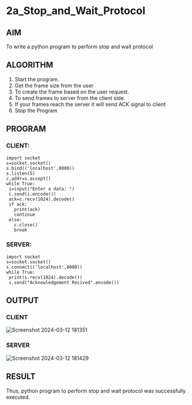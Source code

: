 # 2a_Stop_and_Wait_Protocol
## AIM 
To write a python program to perform stop and wait protocol
## ALGORITHM
1. Start the program.
2. Get the frame size from the user
3. To create the frame based on the user request.
4. To send frames to server from the client side.
5. If your frames reach the server it will send ACK signal to client
6. Stop the Program
## PROGRAM
### CLIENT:
```
import socket
s=socket.socket()
s.bind(('localhost',8000))
s.listen(5)
c,addr=s.accept()
while True:
 i=input("Enter a data: ")
 c.send(i.encode())
 ack=c.recv(1024).decode()
 if ack:
   print(ack)
   continue
 else:
   c.close()
   break
```
### SERVER:
```
import socket
s=socket.socket()
s.connect(('localhost',8000))
while True:
 print(s.recv(1024).decode())
 s.send("Acknowledgement Recived".encode())
```
## OUTPUT
### CLIENT
![Screenshot 2024-03-12 181351](https://github.com/Gokul1410/2a_Stop_and_Wait_Protocol/assets/153058321/2f9181ed-0f5a-473b-817b-80e7428570cf)

### SERVER
![Screenshot 2024-03-12 181429](https://github.com/Gokul1410/2a_Stop_and_Wait_Protocol/assets/153058321/c9791473-7a2e-41bb-8686-e1b23dbf2420)


## RESULT
Thus, python program to perform stop and wait protocol was successfully executed.

